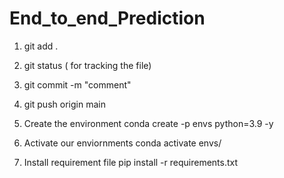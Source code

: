 # End_to_end_Prediction


1. git add . 

2. git status ( for tracking the file)

3. git commit -m "comment"

4. git push origin main 


1. Create the environment
conda create -p envs python=3.9 -y

2. Activate our enviornments
conda activate envs/

3. Install requirement file 
pip install -r requirements.txt